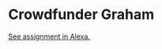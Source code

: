 # Crowdfunder Graham

[See assignment in Alexa.](https://alexa.bitmaker.co/cohorts/67/assignments/2060/latest)
